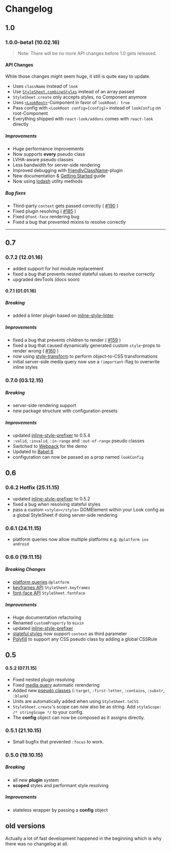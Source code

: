 # Changelog

## 1.0
### 1.0.0-beta1 (10.02.16)
> Note: There will be no more API changes before 1.0 gets released.

#### API Changes
While those changes might seem huge, it still is quite easy to update.
* Uses `className` instead of `look`
* Use [`StyleSheet.combineStyles`](docs/api/StyleSheet.md#combinestylesstyles) instead of an array passed
* `StyleSheet.create` only accepts styles, no Component anymore
* Uses [`<LookRoot>`](docs/api/LookRoot.md)-Component in favor of `lookRoot: true`
* Pass config with `<LookRoot config={config}>` instead of `lookConfig` on root-Component
* Everything shipped with `react-look/addons` comes with `react-look` directly

##### Improvements
* Huge performance improvements
* Now supports **every** pseudo class
* LVHA-aware pseudo classes
* Less bandwidth for server-side rendering
* Improved debugging with [friendlyClassName](docs/plugins/friendlyClassName.md)-plugin
* New documentation & [Getting Started](docs/GettingStarted.md) guide
* Now using [lodash](lodash.com) utility methods

##### Bug fixes
* Third-party `context` gets passed correctly ( [#190](https://github.com/rofrischmann/react-look/issues/190) )
* Fixed plugin resolving ( [#185](https://github.com/rofrischmann/react-look/issues/185) )
* Fixed `@font-face` rendering bug
* Fixed a bug that prevented mixins to resolve correctly

------
## 0.7
### 0.7.2 (12.01.16)
* added support for hot module replacement
* fixed a bug that prevents nested stateful values to resolve correctly
* upgraded devTools (docs soon)

#### 0.7.1 (01.01.16)
##### Breaking
* added a linter plugin based on [inline-style-linter](https://github.com/rofrischmann/inline-style-linter)

##### Improvements
* fixed a bug that prevents children to render ( [#159](https://github.com/rofrischmann/react-look/issues/159) )
* fixed a bug that caused dynamically generated custom `style`-props to render wrong ( [#160](https://github.com/rofrischmann/react-look/issues/160) )
* now using [style-transform](https://github.com/rofrischmann/style-transform) to perform object-to-CSS transformations
* initial server-side media query now use a `!important`-flag to overwrite inline styles

### 0.7.0 (03.12.15)
##### Breaking
- server-side rendering support
- new package structure with configuration presets

##### Improvements
- updated [inline-style-prefixer](https://github.com/rofrischmann/inline-style-prefixer/blob/master/Changelog.md#054-031215) to 0.5.4
- `:valid`, `:invalid`, `:in-range` and `:out-of-range` pseudo classes
- Switched to [Webpack](https://webpack.github.io) for the demo
- Updated to [Babel 6](https://babeljs.io)
- configuration can now be passed as a prop named `lookConfig`

## 0.6
### 0.6.2 Hotfix (25.11.15)
- updated [inline-style-prefixer](https://github.com/rofrischmann/inline-style-prefixer) to 0.5.2
- fixed a bug when resolving stateful styles
- pass a custom `<style></style>` DOMElement within your Look config as a global StyleSheet if doing server-side rendering

### 0.6.1 (24.11.15)
- platform queries now allow multiple platforms e.g. `@platform ios android`

### 0.6.0 (19.11.15)
##### Breaking Changes
- [platform queries](docs/Mixins.md#platformqueries) `@platform`
- [keyframes API](docs/api/StyleSheet.md) `StyleSheet.keyframes`
- [font-face API](docs/api/StyleSheet.md) `StyleSheet.fontFace`

##### Improvements
- Huge documentation refactoring
- Renamed `customProperty` to `mixin`
- updated [inline-style-prefixer](https://github.com/rofrischmann/inline-style-prefixer)
- [stateful styles](docs/StatefulCondition.md) now support `context` as third parameter
- [Polyfill](docs/plugins/Mixin.md#pseudotocss) to support any CSS pseudo class by adding a global CSSRule


## 0.5
#### 0.5.2 (07.11.15)
- Fixed nested plugin resolving
- Fixed [media query](docs/Mixins.md#mediaqueries) automatic rerendering
- Added new [pseudo classes](docs/Mixins.md#pseudoclasses) (`:target`, `:first-letter`, `:contains`, `:substr`, `:blank`)
- Units are automatically added when using `StyleSheet.toCSS`
- `StyleSheet.create`'s scope can now also be as string. Add `styleScope: /* stringScope */` to your config.
- The **config** object can now be composed as it assigns directly.

### 0.5.1 (21.10.15)
- Small bugfix that prevented `:focus` to work.

### 0.5.0 (19.10.15)
##### Breaking
- all new **plugin** system
- **scoped** styles and performant style resolving

##### Improvements
- stateless wrapper by passing a **config** object

## old versions
Actually a lot of fast development happened in the beginning which is why there was no changelog at all.
